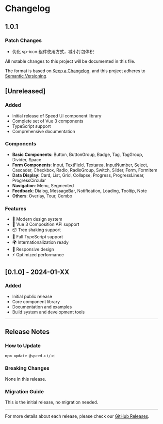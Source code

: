 # Changelog

## 1.0.1

### Patch Changes

- 优化 sp-icon 组件使用方式，减小打包体积

All notable changes to this project will be documented in this file.

The format is based on [Keep a Changelog](https://keepachangelog.com/en/1.0.0/),
and this project adheres to [Semantic Versioning](https://semver.org/spec/v2.0.0.html).

## [Unreleased]

### Added

- Initial release of Speed UI component library
- Complete set of Vue 3 components
- TypeScript support
- Comprehensive documentation

### Components

- **Basic Components**: Button, ButtonGroup, Badge, Tag, TagGroup, Divider, Space
- **Form Components**: Input, TextField, Textarea, InputNumber, Select, Cascader, Checkbox, Radio, RadioGroup, Switch, Slider, Form, FormItem
- **Data Display**: Card, List, Grid, Collapse, Progress, ProgressLinear, ProgressCircular
- **Navigation**: Menu, Segmented
- **Feedback**: Dialog, MessageBar, Notification, Loading, Tooltip, Note
- **Others**: Overlay, Tour, Combo

### Features

- 🎨 Modern design system
- 🚀 Vue 3 Composition API support
- 📦 Tree shaking support
- 🎯 Full TypeScript support
- 🌍 Internationalization ready
- 📱 Responsive design
- ⚡ Optimized performance

## [0.1.0] - 2024-01-XX

### Added

- Initial public release
- Core component library
- Documentation and examples
- Build system and development tools

---

## Release Notes

### How to Update

```bash
npm update @speed-ui/ui
```

### Breaking Changes

None in this release.

### Migration Guide

This is the initial release, no migration needed.

---

For more details about each release, please check our [GitHub Releases](https://github.com/your-repo/releases).
